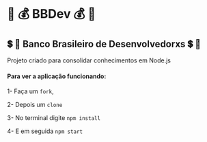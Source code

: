 # 🏦 💰 BBDev 💰 🏦

##  💲 💸 Banco Brasileiro de Desenvolvedorxs 💲 💸

Projeto criado para consolidar conhecimentos em Node.js

#### Para ver a aplicação funcionando:

1- Faça um `fork`,

2- Depois um `clone`

3- No terminal digite `npm install`

4- E em seguida `npm start`
